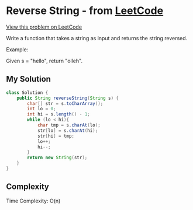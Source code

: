 # Reverse String - from [LeetCode](https://leetcode.com)
[View this problem on LeetCode](https://leetcode.com/problems/reverse-string/description/)

Write a function that takes a string as input and returns the string reversed.

Example:

Given s = "hello", return "olleh".

## My Solution
```java
class Solution {
    public String reverseString(String s) {
        char[] str = s.toCharArray();
        int lo = 0;
        int hi = s.length() - 1;
        while (lo < hi){
            char tmp = s.charAt(lo);
            str[lo] = s.charAt(hi);
            str[hi] = tmp;
            lo++;
            hi--;
        }
        return new String(str);
    }
}
```

## Complexity
Time Complexity: O(n)